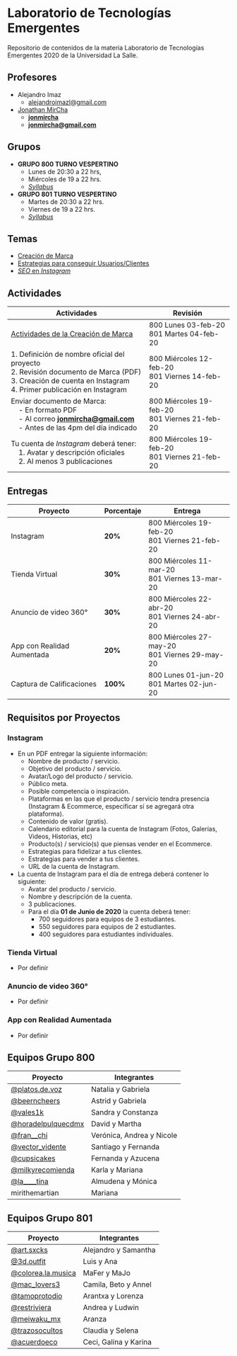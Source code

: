 # Laboratorio de Tecnologías Emergentes

Repositorio de contenidos de la materia Laboratorio de Tecnologías Emergentes 2020 de la Universidad La Salle.

## Profesores

- Alejandro Imaz
  - [alejandroimazl@gmail.com](mailto:alejandroimazl@gmail.com)
- [Jonathan MirCha](http://jonmircha.com)
  - **[jonmircha](https://youtube.com/jonmircha)**
  - **[jonmircha@gmail.com](mailto:jonmircha@gmail.com)**

## Grupos

- **GRUPO 800 TURNO VESPERTINO**
  - Lunes de 20:30 a 22 hrs,
  - Miércoles de 19 a 22 hrs.
  - [_Syllabus_](./pdf/LabEmergentes2020_800.pdf)
- **GRUPO 801 TURNO VESPERTINO**
  - Martes de 20:30 a 22 hrs.
  - Viernes de 19 a 22 hrs.
  - [_Syllabus_](./pdf/LabEmergentes2020_801.pdf)

## Temas

- [Creación de Marca](./mds/Marca.md)
- [Estrategias para conseguir Usuarios/Clientes](./mds/Estrategias.md)
- [_SEO_ en _Instagram_](./mds/InstagramSEO.md)

## Actividades

| Actividades                                                                                                                                                                                           | Revisión                                          |
| ----------------------------------------------------------------------------------------------------------------------------------------------------------------------------------------------------- | ------------------------------------------------- |
| [Actividades de la Creación de Marca](./mds/Marca.md#actividades)                                                                                                                                     | 800 Lunes 03-feb-20 <br>801 Martes 04-feb-20      |
| 1. Definición de nombre oficial del proyecto<br>2. Revisión documento de Marca (PDF)<br>3. Creación de cuenta en Instagram<br>4. Primer publicación en Instagram                                      | 800 Miércoles 12-feb-20 <br>801 Viernes 14-feb-20 |
| Enviar documento de Marca: <br>&nbsp;&nbsp;&nbsp;&nbsp;- En formato PDF<br>&nbsp;&nbsp;&nbsp;&nbsp;- Al correo **jonmircha@gmail.com**<br>&nbsp;&nbsp;&nbsp;&nbsp;- Antes de las 4pm del día indicado | 800 Miércoles 19-feb-20<br>801 Viernes 21-feb-20  |
| Tu cuenta de _Instagram_ deberá tener: <br>&nbsp;&nbsp;&nbsp;&nbsp;1. Avatar y descripción oficiales<br>&nbsp;&nbsp;&nbsp;&nbsp;2. Al menos 3 publicaciones                                           | 800 Miércoles 19-feb-20 <br>801 Viernes 21-feb-20 |

## Entregas

| Proyecto                   | Porcentaje | Entrega                                           |
| -------------------------- | ---------- | ------------------------------------------------- |
| Instagram                  | **20%**    | 800 Miércoles 19-feb-20 <br>801 Viernes 21-feb-20 |
| Tienda Virtual             | **30%**    | 800 Miércoles 11-mar-20 <br>801 Viernes 13-mar-20 |
| Anuncio de video 360°      | **30%**    | 800 Miércoles 22-abr-20 <br>801 Viernes 24-abr-20 |
| App con Realidad Aumentada | **20%**    | 800 Miércoles 27-may-20 <br>801 Viernes 29-may-20 |
| Captura de Calificaciones  | **100%**   | 800 Lunes 01-jun-20 <br>801 Martes 02-jun-20      |

## Requisitos por Proyectos

### Instagram

- En un PDF entregar la siguiente información:
  - Nombre de producto / servicio.
  - Objetivo del producto / servicio.
  - Avatar/Logo del producto / servicio.
  - Público meta.
  - Posible competencia o inspiración.
  - Plataformas en las que el producto / servicio tendra presencia (Instagram & Ecommerce, especificar sí se agregará otra plataforma).
  - Contenido de valor (gratis).
  - Calendario editorial para la cuenta de Instagram (Fotos, Galerías, Videos, Historias, etc)
  - Producto(s) / servicio(s) que piensas vender en el Ecommerce.
  - Estrategias para fidelizar a tus clientes.
  - Estrategias para vender a tus clientes.
  - URL de la cuenta de Instagram.
- La cuenta de Instagram para el día de entrega deberá contener lo siguiente:
  - Avatar del producto / servicio.
  - Nombre y descripción de la cuenta.
  - 3 publicaciones.
  - Para el día **01 de Junio de 2020** la cuenta deberá tener:
    - 700 seguidores para equipos de 3 estudiantes.
    - 550 seguidores para equipos de 2 estudiantes.
    - 400 seguidores para estudiantes individuales.

### Tienda Virtual

- Por definir

### Anuncio de video 360°

- Por definir

### App con Realidad Aumentada

- Por definir

## Equipos Grupo 800

| Proyecto                                                           | Integrantes               |
| ------------------------------------------------------------------ | ------------------------- |
| [@platos.de.voz](https://www.instagram.com/platos.de.voz/)         | Natalia y Gabriela        |
| [@beerncheers](https://www.instagram.com/beerncheers/)             | Astrid y Gabriela         |
| [@vales1k](https://www.instagram.com/vales1k/)                     | Sandra y Constanza        |
| [@horadelpulquecdmx](https://www.instagram.com/horadelpulquecdmx/) | David y Martha            |
| [@fran\_\_chi](https://www.instagram.com/fran__chi/)               | Verónica, Andrea y Nicole |
| [@vector_vidente](https://www.instagram.com/vector_vidente/)       | Santiago y Fernanda       |
| [@cupsicakes](https://www.instagram.com/cupsicakes)                | Fernanda y Azucena        |
| [@milkyrecomienda](https://www.instagram.com/milkyrecomienda/)     | Karla y Mariana           |
| [@la\_\_\_\_tina](https://www.instagram.com/la____tina/)           | Almudena y Mónica         |
| mirithemartian                                                     | Mariana                   |

## Equipos Grupo 801

| Proyecto                                                           | Integrantes           |
| ------------------------------------------------------------------ | --------------------- |
| [@art.sxcks](https://www.instagram.com/art.sxcks/)                 | Alejandro y Samantha  |
| [@3d.outfit](https://www.instagram.com/3d.outfit/)                 | Luis y Ana            |
| [@colorea.la.musica](https://www.instagram.com/colorea.la.musica/) | MaFer y MaJo          |
| [@mac_lovers3](https://www.instagram.com/mac_lovers3/)             | Camila, Beto y Annel  |
| [@tamoprotodio](https://www.instagram.com/tamoprotodio/)           | Arantxa y Lorenza     |
| [@restriviera](https://www.instagram.com/restriviera/)             | Andrea y Ludwin       |
| [@meiwaku_mx](https://www.instagram.com/meiwaku_mx/)               | Aranza                |
| [@trazosocultos](https://www.instagram.com/trazosocultos/)         | Claudia y Selena      |
| [@acuerdoeco](https://www.instagram.com/acuerdoeco/)               | Ceci, Galina y Karina |

